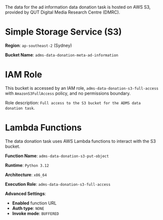 The data for the ad information data donation task is hosted on AWS S3, provided by QUT Digital Media Research Centre (DMRC).

# Simple Storage Service (S3)

**Region**: `ap-southeast-2` (Sydney)

**Bucket Name**: `adms-data-donation-meta-ad-information`

# IAM Role

This bucket is accessed by an IAM role, `adms-data-donation-s3-full-access` with `AmazonS3FullAccess` policy, and no permissions boundary.

Role description: `Full access to the S3 bucket for the ADMS data donation task`.

# Lambda Functions

The data donation task uses AWS Lambda functions to interact with the S3 bucket.

**Function Name**: `adms-data-donation-s3-put-object`

**Runtime**: `Python 3.12`

**Architecture**: `x86_64`

**Execution Role**: `adms-data-donation-s3-full-access`

**Advanced Settings**:

- **Enabled** function URL
- **Auth type**: `NONE`
- **Invoke mode**: `BUFFERED`